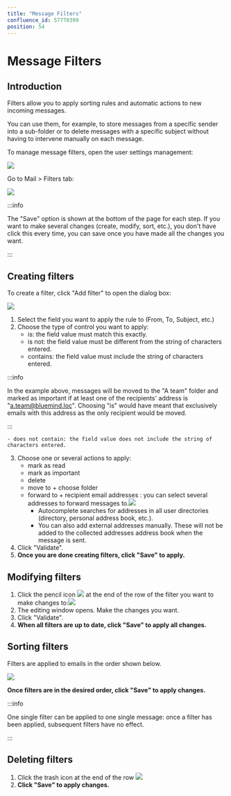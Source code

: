 ```yaml
---
title: "Message Filters"
confluence_id: 57770399
position: 54
---
```

# Message Filters


## Introduction

Filters allow you to apply sorting rules and automatic actions to new incoming messages.

You can use them, for example, to store messages from a specific sender into a sub-folder or to delete messages with a specific subject without having to intervene manually on each message.


To manage message filters, open the user settings management:

![](../../attachments/57770060/57770071.png)

Go to Mail > Filters tab:

![](../../attachments/57770399/57770408.png)


:::info

The "Save" option is shown at the bottom of the page for each step. If you want to make several changes (create, modify, sort, etc.), you don't have click this every time, you can save once you have made all the changes you want.

:::

## Creating filters

To create a filter, click "Add filter" to open the dialog box:

![](../../attachments/57770399/57770406.png)

1. Select the field you want to apply the rule to (From, To, Subject, etc.)
2. Choose the type of control you want to apply:
    - is: the field value must match this exactly.
    - is not: the field value must be different from the string of characters entered.
    - contains: the field value must include the string of characters entered.


:::info

In the example above, messages will be moved to the "A team" folder and marked as important if at least one of the recipients' address is "[a.team@bluemind.loc](mailto:a.team@bluemind.loc)". Choosing "is" would have meant that exclusively emails with this address as the only recipient would be moved.

:::

    - does not contain: the field value does not include the string of characters entered.
3. Choose one or several actions to apply:
    - mark as read
    - mark as important
    - delete
    - move to + choose folder
    - forward to + recipient email addresses : you can select several addresses to forward messages to.![](../../attachments/57770399/57770401.png) 
        - Autocomplete searches for addresses in all user directories (directory, personal address book, etc.).
        - You can also add external addresses manually. These will not be added to the collected addresses address book when the message is sent.
4. Click "Validate".
5. **Once you are done creating filters, click "Save" to apply.**


## Modifying filters

1. Click the pencil icon ![](../../attachments/57770399/57770400.png) at the end of the row of the filter you want to make changes to:![](../../attachments/57770399/57770404.png)
2. The editing window opens. Make the changes you want.
3. Click "Validate".
4. **When all filters are up to date, click "Save" to apply all changes.**


## Sorting filters

Filters are applied to emails in the order shown below.

![](../../attachments/57770399/57770402.png)

**Once filters are in the desired order, click "Save" to apply changes.**


:::info

One single filter can be applied to one single message: once a filter has been applied, subsequent filters have no effect.

:::

## Deleting filters

1. Click the trash icon at the end of the row ![](../../attachments/57769989/69896481.png)
2. **Click "Save" to apply changes.**


